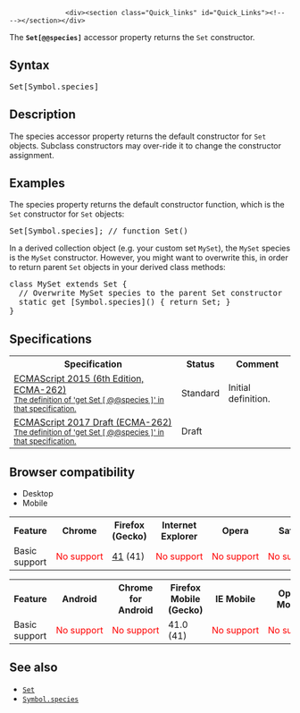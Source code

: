 
                
                  <div><section class="Quick_links" id="Quick_Links"><!-- --></section></div>

<p>The <code><strong>Set[@@species]</strong></code> accessor property returns the <code>Set</code> constructor.</p>

<h2 id="Syntax">Syntax</h2>

<pre class="syntaxbox">Set[Symbol.species]
</pre>

<h2 id="Description">Description</h2>

<p>The species accessor property returns the default constructor for <code>Set</code> objects. Subclass constructors may over-ride it to change the constructor assignment.</p>

<h2 id="Examples">Examples</h2>

<p>The species property returns the default constructor function, which is the <code>Set</code> constructor for <code>Set</code> objects:</p>

<pre class="brush: js">Set[Symbol.species]; // function Set()</pre>

<p>In a derived collection object (e.g. your custom set <code>MySet</code>), the <code>MySet</code> species is the <code>MySet</code> constructor. However, you might want to overwrite this, in order to return parent <code>Set</code> objects in your derived class methods:</p>

<pre class="brush: js">class MySet extends Set {
  // Overwrite MySet species to the parent Set constructor
  static get [Symbol.species]() { return Set; }
}</pre>

<h2 id="Specifications">Specifications</h2>

<table class="standard-table">
 <tbody>
  <tr>
   <th scope="col">Specification</th>
   <th scope="col">Status</th>
   <th scope="col">Comment</th>
  </tr>
  <tr>
   <td><a lang="en" hreflang="en" href="http://www.ecma-international.org/ecma-262/6.0/#sec-get-set-@@species" class="external">ECMAScript 2015 (6th Edition, ECMA-262)<br><small lang="en-US">The definition of &apos;get Set [ @@species ]&apos; in that specification.</small></a></td>
   <td><span class="spec-Standard">Standard</span></td>
   <td>Initial definition.</td>
  </tr>
  <tr>
   <td><a lang="en" hreflang="en" href="https://tc39.github.io/ecma262/#sec-get-set-@@species" class="external">ECMAScript 2017 Draft (ECMA-262)<br><small lang="en-US">The definition of &apos;get Set [ @@species ]&apos; in that specification.</small></a></td>
   <td><span class="spec-Draft">Draft</span></td>
   <td>&#xA0;</td>
  </tr>
 </tbody>
</table>

<h2 id="Browser_compatibility">Browser compatibility</h2>

<div><div class="htab">
    <a name="AutoCompatibilityTable" id="AutoCompatibilityTable"></a>
    <ul>
        <li class="selected"><a>Desktop</a></li>
        <li><a>Mobile</a></li>
    </ul>
</div></div>

<div id="compat-desktop">
<table class="compat-table">
 <tbody>
  <tr>
   <th>Feature</th>
   <th>Chrome</th>
   <th>Firefox (Gecko)</th>
   <th>Internet Explorer</th>
   <th>Opera</th>
   <th>Safari</th>
  </tr>
  <tr>
   <td>Basic support</td>
   <td><span style="color: #f00;">No&#xA0;support</span></td>
   <td><a title="Released on 2015-09-22." href="/en-US/Firefox/Releases/41">41</a> (41)</td>
   <td><span style="color: #f00;">No&#xA0;support</span></td>
   <td><span style="color: #f00;">No&#xA0;support</span></td>
   <td><span style="color: #f00;">No&#xA0;support</span></td>
  </tr>
 </tbody>
</table>
</div>

<div id="compat-mobile">
<table class="compat-table">
 <tbody>
  <tr>
   <th>Feature</th>
   <th>Android</th>
   <th>Chrome for Android</th>
   <th>Firefox Mobile (Gecko)</th>
   <th>IE Mobile</th>
   <th>Opera Mobile</th>
   <th>Safari Mobile</th>
  </tr>
  <tr>
   <td>Basic support</td>
   <td><span style="color: #f00;">No&#xA0;support</span></td>
   <td><span style="color: #f00;">No&#xA0;support</span></td>
   <td>41.0 (41)</td>
   <td><span style="color: #f00;">No&#xA0;support</span></td>
   <td><span style="color: #f00;">No&#xA0;support</span></td>
   <td><span style="color: #f00;">No&#xA0;support</span></td>
  </tr>
 </tbody>
</table>
</div>

<h2 id="See_also">See also</h2>

<ul>
 <li><a title="The Set object lets you store unique values of any type, whether primitive values or object references." href="/en-US/docs/Web/JavaScript/Reference/Global_Objects/Set"><code>Set</code></a></li>
 <li><a title="The Symbol.species well-known symbol specifies a function valued property that is the constructor function that is used to create derived objects." href="/en-US/docs/Web/JavaScript/Reference/Global_Objects/Symbol/species"><code>Symbol.species</code></a></li>
</ul>
                
              